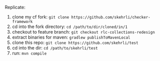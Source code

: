 Replicate:
1. clone my cf fork: ```git clone https://github.com/skehrli/checker-framework```
2. cd into the fork directory: ```cd /path/to/dir/cloned/in/1```
3. checkout to feature branch: ```git checkout rlc-collections-redesign```
4. extract binaries for maven: ```gradlew publishToMavenLocal```
5. clone this repo: ```git clone https://github.com/skehrli/test```
6. cd into the dir: ```cd /path/to/skehrli/test```
7. run: ```mvn compile```
 
